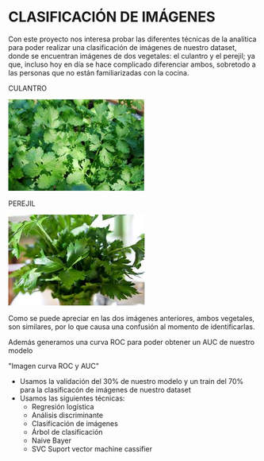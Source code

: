 # CLASIFICACIÓN DE IMÁGENES

Con este proyecto nos interesa probar las diferentes técnicas de la analítica para poder realizar una clasificación de imágenes de nuestro dataset, donde se encuentran imágenes de dos vegetales: el culantro y el perejil; ya que, incluso hoy en día se hace complicado diferenciar ambos, sobretodo a las personas que no están familiarizadas con la cocina.

CULANTRO

![Culantro](https://github.com/davidcole041095/Analitica/blob/master/culantro.jpg)   



PEREJIL

![Perejil](https://github.com/davidcole041095/Analitica/blob/master/perejil.jpg)

Como se puede apreciar en las dos imágenes anteriores, ambos vegetales, son similares, por lo que causa una confusión al momento de identificarlas.

Además generamos una curva ROC para poder obtener un AUC de nuestro modelo

"Imagen curva ROC y AUC"

* Usamos la validación del 30% de nuestro modelo y un train del 70% para la clasificacón de imágenes de nuestro dataset	
* Usamos las siguientes técnicas: 
	* Regresión logística
	* Análisis discriminante
	* Clasificación de imágenes
	* Árbol de clasificación
	* Naive Bayer
	* SVC Suport vector machine cassifier

